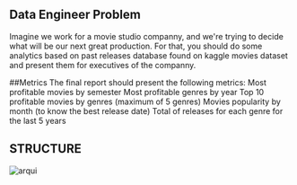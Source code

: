 ## Data Engineer Problem

Imagine we work for a movie studio companny, and we're trying to decide what will be our next great production. For that, you should do some
analytics based on past releases database found on kaggle movies dataset and present them for executives of the companny.

##Metrics
The final report should present the following metrics:
Most profitable movies by semester
Most profitable genres by year
Top 10 profitable movies by genres (maximum of 5 genres)
Movies popularity by month (to know the best release date)
Total of releases for each genre for the last 5 years

## STRUCTURE
![arqui](https://user-images.githubusercontent.com/66838187/171284842-99e2e1b2-23bf-4411-a416-855253099a12.PNG)
